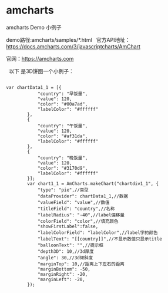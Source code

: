 # amcharts
amcharts Demo 小例子


demo路径:amcharts/samples/*.html
 
官方API地址：https://docs.amcharts.com/3/javascriptcharts/AmChart
 
官网：https://amcharts.com


 
以下 是3D饼图一个小例子：

<code>
var chartData1_1 = [{
            "country": "早饭量",
            "value": 120,
            "color": "#00a7ad",
            "labelColor": "#ffffff"
        },
        {
            "country": "午饭量",
            "value": 120,
            "color": "#af31da",
            "labelColor": "#ffffff"
        },
        {
            "country": "晚饭量",
            "value": 120,
            "color": "#3170d9",
            "labelColor": "#ffffff"
        }];
        var chart1_1 = AmCharts.makeChart("chartdiv1_1", {
            "type": "pie",//类型
            "dataProvider": chartData1_1,//数据
            "valueField": "value",//数值
            "titleField": "country",//名称
            "labelRadius": "-40",//label偏移量
            "colorField": "color",//填充颜色
            "showFirstLabel":false,
            "labelColorField": "labelColor",//label字的颜色
            "labelText": "[[country]]",//不显示数值只显示title
            "balloonText": "",//提示框
            "depth3D": 10,//3d厚度
            "angle": 30,//3d倾斜度
            "marginTop": 10,//距离上下左右的距离
            "marginBottom": -50,
            "marginRight": -20,
            "marginLeft": -20,
        });
        </code>
